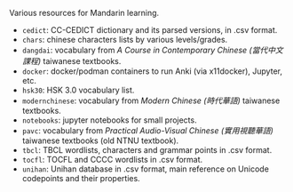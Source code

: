 Various resources for Mandarin learning.

- `cedict`: CC-CEDICT dictionary and its parsed versions, in .csv format.
- `chars`: chinese characters lists by various levels/grades.
- `dangdai`: vocabulary from *A Course in Contemporary Chinese (當代中文課程)* taiwanese textbooks.
- `docker`: docker/podman containers to run Anki (via x11docker), Jupyter, etc.
- `hsk30`: HSK 3.0 vocabulary list.
- `modernchinese`: vocabulary from *Modern Chinese (時代華語)* taiwanese textbooks.
- `notebooks`: jupyter notebooks for small projects.
- `pavc`: vocabulary from *Practical Audio-Visual Chinese (實用視聽華語)* taiwanese textbooks (old NTNU textbook).
- `tbcl`: TBCL wordlists, characters and grammar points in .csv format.
- `tocfl`: TOCFL and CCCC wordlists in .csv format.
- `unihan`: Unihan database in .csv format, main reference on Unicode codepoints and their properties.
